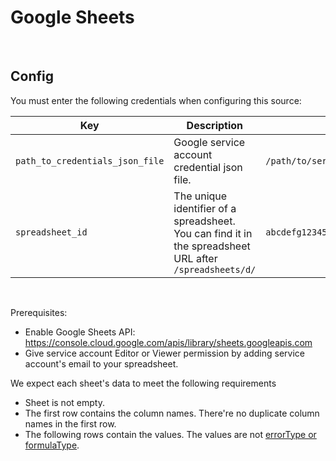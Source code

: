 # Google Sheets

<br />

## Config

You must enter the following credentials when configuring this source:

| Key | Description | Sample value
| --- | --- | --- |
| `path_to_credentials_json_file` | Google service account credential json file. | `/path/to/service_account_credentials.json` |
| `spreadsheet_id` | The unique identifier of a spreadsheet. You can find it in the spreadsheet URL after `/spreadsheets/d/` | `abcdefg123456` |

<br />

Prerequisites:
* Enable Google Sheets API: https://console.cloud.google.com/apis/library/sheets.googleapis.com
* Give service account Editor or Viewer permission by adding service account's email to your spreadsheet.

We expect each sheet's data to meet the following requirements
* Sheet is not empty.
* The first row contains the column names. There're no duplicate column names in the first row.
* The following rows contain the values. The values are not [errorType or formulaType](https://developers.google.com/sheets/api/reference/rest/v4/spreadsheets/other#ExtendedValue).
